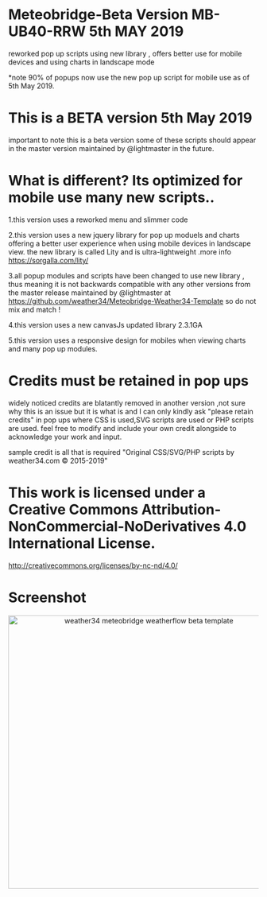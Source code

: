 # Meteobridge-Beta Version MB-UB40-RRW 5th MAY 2019
reworked pop up scripts using new library , offers better use for mobile devices and using charts in landscape mode


*note 90% of popups now use the new pop up script for mobile use as of 5th May 2019.

# This is a BETA version 5th May 2019
important to note this is a beta version some of these scripts should appear
in the master version maintained by @lightmaster in the future.

# What is different? Its optimized for mobile use many new scripts..
1.this version uses a reworked menu and slimmer code 

2.this version uses a new jquery library for pop up moduels and charts offering a 
better user experience when using mobile devices in landscape view.
the new library is called Lity and is ultra-lightweight .more info https://sorgalla.com/lity/

3.all popup modules and scripts have been changed to use new library , thus meaning it is not
backwards compatible with any other versions from the master release maintained by @lightmaster at https://github.com/weather34/Meteobridge-Weather34-Template so do not mix and match !

4.this version uses a new canvasJs updated library 2.3.1GA 

5.this version uses a responsive design for mobiles when viewing charts and many pop up modules.

# Credits must be retained in pop ups
widely noticed credits are blatantly removed in another version ,not sure why this is an issue but it is what is
and I can only kindly ask "please retain credits" in pop ups where CSS is used,SVG scripts are used or PHP scripts are used. 
feel free to modify and include your own credit alongside to acknowledge your work and input.

sample credit is all that is required  "Original CSS/SVG/PHP scripts by weather34.com © 2015-2019"

# This work is licensed under a Creative Commons Attribution-NonCommercial-NoDerivatives 4.0 International License.
http://creativecommons.org/licenses/by-nc-nd/4.0/


# Screenshot 
<p align="center">
  <img src="https://res.cloudinary.com/brian-underdown/image/upload/v1556612213/mb-rrw_si0hhk.png" width="550" title="weather34 meteobridge weatherflow beta template ">
 

